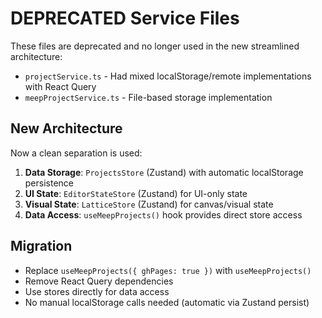 # DEPRECATED Service Files

These files are deprecated and no longer used in the new streamlined architecture:

- `projectService.ts` - Had mixed localStorage/remote implementations with React Query
- `meepProjectService.ts` - File-based storage implementation

## New Architecture

Now a clean separation is used:

1. **Data Storage**: `ProjectsStore` (Zustand) with automatic localStorage persistence
2. **UI State**: `EditorStateStore` (Zustand) for UI-only state  
3. **Visual State**: `LatticeStore` (Zustand) for canvas/visual state
4. **Data Access**: `useMeepProjects()` hook provides direct store access

## Migration

- Replace `useMeepProjects({ ghPages: true })` with `useMeepProjects()`
- Remove React Query dependencies
- Use stores directly for data access
- No manual localStorage calls needed (automatic via Zustand persist)
